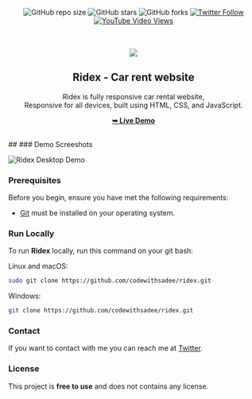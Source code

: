 <div align="center">
  
  ![GitHub repo size](https://img.shields.io/github/repo-size/codewithsadee/ridex)
  ![GitHub stars](https://img.shields.io/github/stars/codewithsadee/ridex?style=social)
  ![GitHub forks](https://img.shields.io/github/forks/codewithsadee/ridex?style=social)
[![Twitter Follow](https://img.shields.io/twitter/follow/codewithsadee_?style=social)](https://twitter.com/intent/follow?screen_name=codewithsadee_)
  [![YouTube Video Views](https://img.shields.io/youtube/views/DJAK-KODM5E?style=social)](https://youtu.be/DJAK-KODM5E)

  <br />
  <br />
  
  <img src="./readme-images/project-logo.png" />

  <h2 align="center">Ridex - Car rent website</h2>

  Ridex is fully responsive car rental website, <br />Responsive for all devices, built using HTML, CSS, and JavaScript.

  <a href="https://codewithsadee.github.io/ridex/"><strong>➥ Live Demo</strong></a>

</div>

<br />
##
### Demo Screeshots

![Ridex Desktop Demo](./readme-images/desktop.png "Desktop Demo")

### Prerequisites

Before you begin, ensure you have met the following requirements:

* [Git](https://git-scm.com/downloads "Download Git") must be installed on your operating system.

### Run Locally

To run **Ridex** locally, run this command on your git bash:

Linux and macOS:

```bash
sudo git clone https://github.com/codewithsadee/ridex.git
```

Windows:

```bash
git clone https://github.com/codewithsadee/ridex.git
```

### Contact

If you want to contact with me you can reach me at [Twitter](https://www.twitter.com/codewithsadee).

### License

This project is **free to use** and does not contains any license.
